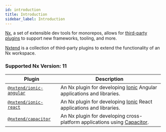 ```yaml
---
id: introduction
title: Introduction
sidebar_label: Introduction
---
```


[Nx](https://nx.dev/), a set of extensible dev tools for monorepos, allows for [third-party plugins](https://nx.dev/nx-community) to support new frameworks, tooling, and more.

[Nxtend](https://github.com/nxtend-team/nxtend) is a collection of third-party plugins to extend the functionality of an Nx workspace.

### Supported Nx Version: 11

| Plugin                                                  | Description                                                                                              |
| ------------------------------------------------------- | -------------------------------------------------------------------------------------------------------- |
| [`@nxtend/ionic-angular`](../ionic-angular/overview.md) | An Nx plugin for developing [Ionic](https://ionicframework.com/docs) Angular applications and libraries. |
| [`@nxtend/ionic-react`](../ionic-react/overview.md)     | An Nx plugin for developing [Ionic](https://ionicframework.com/docs) React applications and libraries.   |
| [`@nxtend/capacitor`](../capacitor/overview.md)         | An Nx plugin for developing cross-platform applications using [Capacitor](https://capacitorjs.com/docs). |
